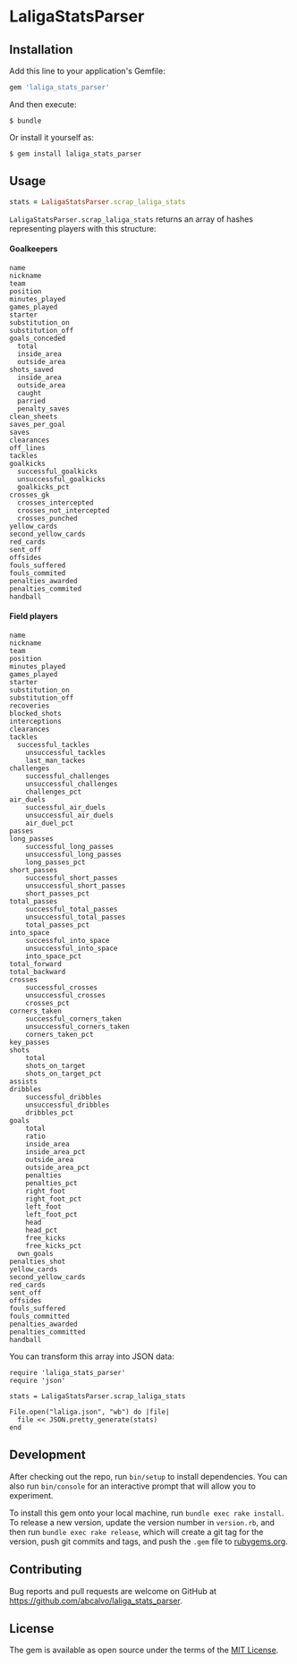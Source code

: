 # LaligaStatsParser

## Installation

Add this line to your application's Gemfile:

```ruby
gem 'laliga_stats_parser'
```

And then execute:

    $ bundle

Or install it yourself as:

    $ gem install laliga_stats_parser

## Usage

```ruby
stats = LaligaStatsParser.scrap_laliga_stats
```

```LaligaStatsParser.scrap_laliga_stats``` returns an array of hashes representing players with this structure:

#### Goalkeepers
```
name
nickname
team
position
minutes_played
games_played
starter
substitution_on
substitution_off
goals_conceded
  total
  inside_area
  outside_area
shots_saved
  inside_area
  outside_area
  caught
  parried
  penalty_saves
clean_sheets
saves_per_goal
saves
clearances
off_lines
tackles
goalkicks
  successful_goalkicks
  unsuccessful_goalkicks
  goalkicks_pct
crosses_gk
  crosses_intercepted
  crosses_not_intercepted
  crosses_punched
yellow_cards
second_yellow_cards
red_cards
sent_off
offsides
fouls_suffered
fouls_commited
penalties_awarded
penalties_commited
handball
```

#### Field players
```
name
nickname
team
position
minutes_played
games_played
starter
substitution_on
substitution_off
recoveries
blocked_shots
interceptions
clearances
tackles
  successful_tackles
	unsuccessful_tackles
	last_man_tackes
challenges
	successful_challenges
	unsuccessful_challenges
	challenges_pct
air_duels
	successful_air_duels
	unsuccessful_air_duels
	air_duel_pct
passes
long_passes
	successful_long_passes
	unsuccessful_long_passes
	long_passes_pct
short_passes
	successful_short_passes
	unsuccessful_short_passes
	short_passes_pct
total_passes
	successful_total_passes
	unsuccessful_total_passes
	total_passes_pct
into_space
	successful_into_space
	unsuccessful_into_space
	into_space_pct
total_forward
total_backward
crosses
	successful_crosses
	unsuccessful_crosses
	crosses_pct
corners_taken
	successful_corners_taken
	unsuccessful_corners_taken
	corners_taken_pct
key_passes
shots
	total
	shots_on_target
	shots_on_target_pct
assists
dribbles
	successful_dribbles
	unsuccessful_dribbles
	dribbles_pct
goals
	total
	ratio
	inside_area
	inside_area_pct
	outside_area
	outside_area_pct
	penalties
	penalties_pct
	right_foot
	right_foot_pct
	left_foot
	left_foot_pct
	head
	head_pct
	free_kicks
	free_kicks_pct
  own_goals
penalties_shot
yellow_cards
second_yellow_cards
red_cards
sent_off
offsides
fouls_suffered
fouls_committed
penalties_awarded
penalties_committed
handball
```

You can transform this array into JSON data:
```
require 'laliga_stats_parser'
require 'json'

stats = LaligaStatsParser.scrap_laliga_stats

File.open("laliga.json", "wb") do |file|
  file << JSON.pretty_generate(stats)
end
```

## Development

After checking out the repo, run `bin/setup` to install dependencies. You can also run `bin/console` for an interactive prompt that will allow you to experiment.

To install this gem onto your local machine, run `bundle exec rake install`. To release a new version, update the version number in `version.rb`, and then run `bundle exec rake release`, which will create a git tag for the version, push git commits and tags, and push the `.gem` file to [rubygems.org](https://rubygems.org).

## Contributing

Bug reports and pull requests are welcome on GitHub at https://github.com/abcalvo/laliga_stats_parser.


## License

The gem is available as open source under the terms of the [MIT License](http://opensource.org/licenses/MIT).
